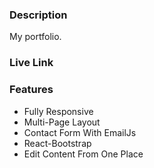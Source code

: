 ### Description

My portfolio.

### Live Link



### Features

- Fully Responsive
- Multi-Page Layout
- Contact Form With EmailJs
- React-Bootstrap
- Edit Content From One Place

